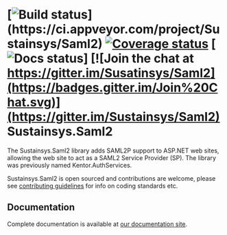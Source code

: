 [![Build status](https://ci.appveyor.com/api/projects/status/kf9r7lh4mh28rg2d?branch=master&svg=true&passingText=master%20-%20OK&failingText=master%20-%20Failed!&pendingText=master%20-%20Pending...)](https://ci.appveyor.com/project/Sustainsys/Saml2)
[![Coverage status](https://coveralls.io/repos/github/Sustainsys/Saml2/badge.svg?branch=master)](https://coveralls.io/github/Sustainsys/Saml2?branch=master)
[![Docs status](https://readthedocs.org/projects/saml2/badge/?version=stable)]
[![Join the chat at https://gitter.im/Susatinsys/Saml2](https://badges.gitter.im/Join%20Chat.svg)](https://gitter.im/Sustainsys/Saml2)
Sustainsys.Saml2
=============

The Sustainsys.Saml2 library adds SAML2P support to ASP.NET web sites, allowing the web site
to act as a SAML2 Service Provider (SP). The library was previously named Kentor.AuthServices.

Sustainsys.Saml2 is open sourced and contributions are welcome, please see 
[contributing guidelines](CONTRIBUTING.md) for info on coding standards etc.

## Documentation
Complete documentation is available at [our documentation site](https://saml2.sustainsys.com).
